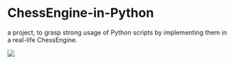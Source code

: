 # ChessEngine-in-Python
a project, to grasp strong usage of Python scripts by implementing them in a real-life ChessEngine.

![](https://komarev.com/ghpvc/?username=aranyaadheu&base=1000)
